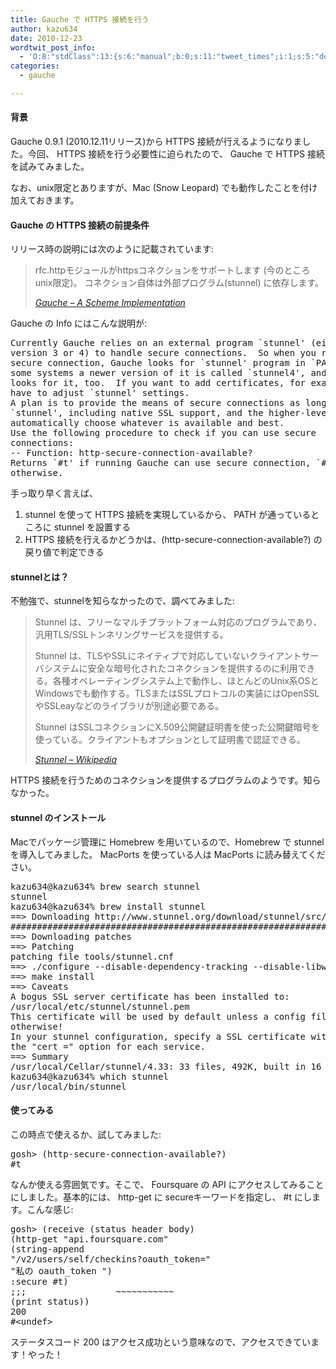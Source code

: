 ```yaml
---
title: Gauche で HTTPS 接続を行う
author: kazu634
date: 2010-12-23
wordtwit_post_info:
  - 'O:8:"stdClass":13:{s:6:"manual";b:0;s:11:"tweet_times";i:1;s:5:"delay";i:0;s:7:"enabled";i:1;s:10:"separation";s:2:"60";s:7:"version";s:3:"3.7";s:14:"tweet_template";b:0;s:6:"status";i:2;s:6:"result";a:0:{}s:13:"tweet_counter";i:2;s:13:"tweet_log_ids";a:1:{i:0;i:5399;}s:9:"hash_tags";a:0:{}s:8:"accounts";a:1:{i:0;s:7:"kazu634";}}'
categories:
  - gauche

---
```

<div class="section">
<h4>
    背景
</h4>
  
<p>
    Gauche 0.9.1 (2010.12.11リリース)から HTTPS 接続が行えるようになりました。今回、 HTTPS 接続を行う必要性に迫られたので、 Gauche で HTTPS 接続を試みてみました。
</p>
  
<p>
    なお、unix限定とありますが、Mac (Snow Leopard) でも動作したことを付け加えておきます。
</p>
  
<h4>
    Gauche の HTTPS 接続の前提条件
</h4>
  
<p>
    リリース時の説明には次のように記載されています:
</p>
  
<blockquote title="404 Not Found" cite="http://practical-scheme.net/gauche/index-j.html">
<p>
      rfc.httpモジュールがhttpsコネクションをサポートします (今のところunix限定)。 コネクション自体は外部プログラム(stunnel) に依存します。
</p>
    
<p>
<cite><a href="http://practical-scheme.net/gauche/index-j.html" onclick="__gaTracker('send', 'event', 'outbound-article', 'http://practical-scheme.net/gauche/index-j.html', 'Gauche &#8211; A Scheme Implementation');" target="_blank">Gauche &#8211; A Scheme Implementation</a></cite>
</p>
</blockquote>
  
<p>
    Gauche の Info にはこんな説明が:
</p>
  
<pre>
Currently Gauche relies on an external program `stunnel' (either
version 3 or 4) to handle secure connections.  So when you request a
secure connection, Gauche looks for `stunnel' program in `PATH'.  On
some systems a newer version of it is called `stunnel4', and Gauche
looks for it, too.  If you want to add certificates, for example, you
have to adjust `stunnel' settings.
A plan is to provide the means of secure connections as long as
`stunnel', including native SSL support, and the higher-level library
automatically choose whatever is available and best.
Use the following procedure to check if you can use secure
connections:
-- Function: http-secure-connection-available?
Returns `#t' if running Gauche can use secure connection, `#f'
otherwise.
</pre>
  
<p>
    手っ取り早く言えば、
</p>
  
<ol>
<li>
      stunnel を使って HTTPS 接続を実現しているから、 PATH が通っているところに stunnel を設置する
</li>
<li>
      HTTPS 接続を行えるかどうかは、(http-secure-connection-available?) の戻り値で判定できる
</li>
</ol>
  
<h4>
    stunnelとは？
</h4>
  
<p>
    不勉強で、stunnelを知らなかったので、調べてみました:
</p>
  
<blockquote title="Stunnel:title - Wikipedia" cite="http://ja.wikipedia.org/wiki/Stunnel">
<p>
      Stunnel は、フリーなマルチプラットフォーム対応のプログラムであり、汎用TLS/SSLトンネリングサービスを提供する。
</p>
    
<p>
      Stunnel は、TLSやSSLにネイティブで対応していないクライアントサーバシステムに安全な暗号化されたコネクションを提供するのに利用できる。各種オペレーティングシステム上で動作し、ほとんどのUnix系OSとWindowsでも動作する。TLSまたはSSLプロトコルの実装にはOpenSSLやSSLeayなどのライブラリが別途必要である。
</p>
    
<p>
      Stunnel はSSLコネクションにX.509公開鍵証明書を使った公開鍵暗号を使っている。クライアントもオプションとして証明書で認証できる。
</p>
    
<p>
<cite><a href="http://ja.wikipedia.org/wiki/Stunnel" onclick="__gaTracker('send', 'event', 'outbound-article', 'http://ja.wikipedia.org/wiki/Stunnel', 'Stunnel &#8211; Wikipedia');" target="_blank">Stunnel &#8211; Wikipedia</a></cite>
</p>
</blockquote>
  
<p>
    HTTPS 接続を行うためのコネクションを提供するプログラムのようです。知らなかった。
</p>
  
<h4>
    stunnel のインストール
</h4>
  
<p>
    Macでパッケージ管理に Homebrew を用いているので、Homebrew で stunnel を導入してみました。 MacPorts を使っている人は MacPorts に読み替えてください。
</p>
  
<pre class="syntax-highlight">
kazu634@kazu634% brew search stunnel                                                                              ~/working/tmp_lisp/foursquare <span class="synStatement">[</span><span class="synConstant">448</span><span class="synStatement">]</span>
stunnel
kazu634@kazu634% brew <span class="synStatement">install</span> stunnel                                                                             ~/working/tmp_lisp/foursquare <span class="synStatement">[</span><span class="synConstant">449</span><span class="synStatement">]</span>
<span class="synStatement">==&#62;</span> Downloading http://www.stunnel.org/download/stunnel/src/stunnel<span class="synConstant">-4</span>.<span class="synConstant">33</span>.tar.gz
<span class="synComment">######################################################################## 100.0%</span>
<span class="synStatement">==&#62;</span> Downloading patches
<span class="synStatement">==&#62;</span> Patching
patching file tools/stunnel.cnf
<span class="synStatement">==&#62;</span> ./configure <span class="synSpecial">--disable-dependency-tracking</span> <span class="synSpecial">--disable-libwrap</span> <span class="synSpecial">--prefix=/usr/local/Cellar/stunnel/4.33</span> <span class="synSpecial">--sysconfdir=/usr/local/etc</span>
<span class="synStatement">==&#62;</span> make <span class="synStatement">install</span>
<span class="synStatement">==&#62;</span> Caveats
A bogus SSL server certificate has been installed to:
/usr/<span class="synStatement">local</span>/etc/stunnel/stunnel.pem
This certificate will be used by default unless a config file says
otherwise<span class="synStatement">!</span>
In your stunnel configuration, specify a SSL certificate with
the <span class="synStatement">&#34;</span><span class="synConstant">cert =</span><span class="synStatement">&#34;</span> option <span class="synStatement">for</span> each service.
<span class="synStatement">==&#62;</span> Summary
/usr/<span class="synStatement">local</span>/Cellar/stunnel/<span class="synConstant">4</span>.<span class="synConstant">33</span>: <span class="synConstant">33</span> files, 492K, built <span class="synStatement">in</span> <span class="synConstant">16</span> seconds
kazu634@kazu634% which stunnel                                                                                    ~/working/tmp_lisp/foursquare <span class="synStatement">[</span><span class="synConstant">450</span><span class="synStatement">]</span>
/usr/<span class="synStatement">local</span>/bin/stunnel
</pre>
  
<h4>
    使ってみる
</h4>
  
<p>
    この時点で使えるか、試してみました:
</p>
  
<pre class="syntax-highlight">
gosh&#62; <span class="synSpecial">(</span>http-secure-connection-available?<span class="synSpecial">)</span>
#<span class="synStatement">t</span>
</pre>
  
<p>
    なんか使える雰囲気です。そこで、 Foursquare の API にアクセスしてみることにしました。基本的には、 http-get に secureキーワードを指定し、 #t にします。こんな感じ:
</p>
  
<pre class="syntax-highlight">
gosh&#62; <span class="synSpecial">(</span>receive <span class="synSpecial">(</span>status header body<span class="synSpecial">)</span>
<span class="synSpecial">(</span>http-get <span class="synConstant">&#34;api.foursquare.com&#34;</span>
<span class="synSpecial">(</span>string-append
<span class="synConstant">&#34;/v2/users/self/checkins?oauth_token=&#34;</span>
<span class="synConstant">&#34;私の oauth_token &#34;</span><span class="synSpecial">)</span>
:secure #t<span class="synSpecial">)</span>
<span class="synComment">;;;                 ~~~~~~~~~~~</span>
<span class="synSpecial">(</span><span class="synStatement">print</span> status<span class="synSpecial">))</span>
<span class="synConstant">200</span>
#&#60;undef&#62;
</pre>
  
<p>
    ステータスコード 200 はアクセス成功という意味なので、アクセスできています！やった！
</p>
</div>
